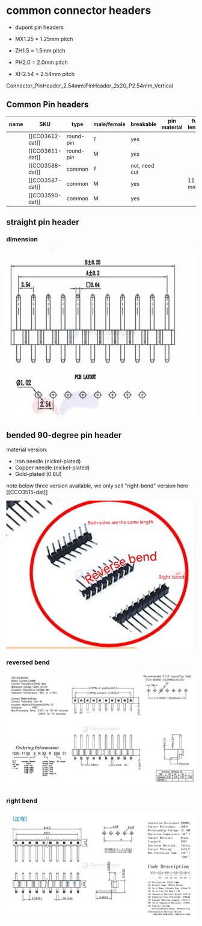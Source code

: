 
# common connector headers 

- dupont pin headers 

- MX1.25 = 1.25mm pitch
- ZH1.5 = 1.5mm pitch 
- PH2.0 = 2.0mm pitch
- XH2.54 = 2.54mm pitch


Connector_PinHeader_2.54mm:PinHeader_2x20_P2.54mm_Vertical

## Common Pin headers 

| name | SKU             | type      | male/female | breakable     | pin material | full length |
| ---- | --------------- | --------- | ----------- | ------------- | ------------ | ----------- |
|      | [[CCO3612-dat]] | round-pin | F           | yes           |              |             |
|      | [[CCO3611-dat]] | round-pin | M           | yes           |              |             |
|      | [[CCO3588-dat]] | common    | F           | not, need cut |              |             |
|      | [[CCO3587-dat]] | common    | M           | yes           |              | 11 mm       |
|      | [[CCO3590-dat]] | common    | M           | yes           |              |             |


## straight pin header

### dimension 



![](2024-12-30-16-39-04.png)



## bended 90-degree pin header

material version: 

- Iron needle (nickel-plated)
- Copper needle (nickel-plated)
- Gold-plated (0.8U)


note below three version available, we only sell "right-bend" version here [[CCO3515-dat]]

![](2025-04-08-15-15-22.png)

### reversed bend 

![](2025-04-08-15-17-05.png)


### right bend 


![](2025-04-08-15-17-53.png)